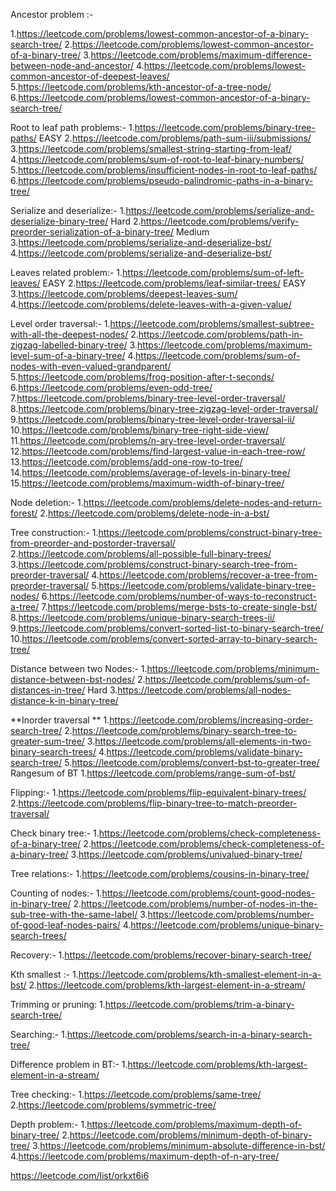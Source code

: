 Ancestor problem :-

1.https://leetcode.com/problems/lowest-common-ancestor-of-a-binary-search-tree/ 2.https://leetcode.com/problems/lowest-common-ancestor-of-a-binary-tree/ 3.https://leetcode.com/problems/maximum-difference-between-node-and-ancestor/ 4.https://leetcode.com/problems/lowest-common-ancestor-of-deepest-leaves/ 5.https://leetcode.com/problems/kth-ancestor-of-a-tree-node/ 6.https://leetcode.com/problems/lowest-common-ancestor-of-a-binary-search-tree/

Root to leaf path problems:- 1.https://leetcode.com/problems/binary-tree-paths/ EASY 2.https://leetcode.com/problems/path-sum-iii/submissions/ 3.https://leetcode.com/problems/smallest-string-starting-from-leaf/ 4.https://leetcode.com/problems/sum-of-root-to-leaf-binary-numbers/ 5.https://leetcode.com/problems/insufficient-nodes-in-root-to-leaf-paths/ 6.https://leetcode.com/problems/pseudo-palindromic-paths-in-a-binary-tree/

Serialize and deserialize:- 1.https://leetcode.com/problems/serialize-and-deserialize-binary-tree/ Hard 2.https://leetcode.com/problems/verify-preorder-serialization-of-a-binary-tree/ Medium 3.https://leetcode.com/problems/serialize-and-deserialize-bst/ 4.https://leetcode.com/problems/serialize-and-deserialize-bst/

Leaves related problem:- 1.https://leetcode.com/problems/sum-of-left-leaves/ EASY 2.https://leetcode.com/problems/leaf-similar-trees/ EASY 3.https://leetcode.com/problems/deepest-leaves-sum/ 4.https://leetcode.com/problems/delete-leaves-with-a-given-value/

Level order traversal:- 1.https://leetcode.com/problems/smallest-subtree-with-all-the-deepest-nodes/ 2.https://leetcode.com/problems/path-in-zigzag-labelled-binary-tree/ 3.https://leetcode.com/problems/maximum-level-sum-of-a-binary-tree/ 4.https://leetcode.com/problems/sum-of-nodes-with-even-valued-grandparent/ 5.https://leetcode.com/problems/frog-position-after-t-seconds/ 6.https://leetcode.com/problems/even-odd-tree/ 7.https://leetcode.com/problems/binary-tree-level-order-traversal/ 8.https://leetcode.com/problems/binary-tree-zigzag-level-order-traversal/ 9.https://leetcode.com/problems/binary-tree-level-order-traversal-ii/ 10.https://leetcode.com/problems/binary-tree-right-side-view/ 11.https://leetcode.com/problems/n-ary-tree-level-order-traversal/ 12.https://leetcode.com/problems/find-largest-value-in-each-tree-row/ 13.https://leetcode.com/problems/add-one-row-to-tree/ 14.https://leetcode.com/problems/average-of-levels-in-binary-tree/ 15.https://leetcode.com/problems/maximum-width-of-binary-tree/

Node deletion:- 1.https://leetcode.com/problems/delete-nodes-and-return-forest/ 2.https://leetcode.com/problems/delete-node-in-a-bst/

Tree construction:- 1.https://leetcode.com/problems/construct-binary-tree-from-preorder-and-postorder-traversal/ 2.https://leetcode.com/problems/all-possible-full-binary-trees/ 3.https://leetcode.com/problems/construct-binary-search-tree-from-preorder-traversal/ 4.https://leetcode.com/problems/recover-a-tree-from-preorder-traversal/ 5.https://leetcode.com/problems/validate-binary-tree-nodes/ 6.https://leetcode.com/problems/number-of-ways-to-reconstruct-a-tree/ 7.https://leetcode.com/problems/merge-bsts-to-create-single-bst/ 8.https://leetcode.com/problems/unique-binary-search-trees-ii/ 9.https://leetcode.com/problems/convert-sorted-list-to-binary-search-tree/ 10.https://leetcode.com/problems/convert-sorted-array-to-binary-search-tree/

Distance between two Nodes:- 1.https://leetcode.com/problems/minimum-distance-between-bst-nodes/ 2.https://leetcode.com/problems/sum-of-distances-in-tree/ Hard 3.https://leetcode.com/problems/all-nodes-distance-k-in-binary-tree/

**Inorder traversal ** 1.https://leetcode.com/problems/increasing-order-search-tree/ 2.https://leetcode.com/problems/binary-search-tree-to-greater-sum-tree/ 3.https://leetcode.com/problems/all-elements-in-two-binary-search-trees/ 4.https://leetcode.com/problems/validate-binary-search-tree/ 5.https://leetcode.com/problems/convert-bst-to-greater-tree/
Rangesum of BT 1.https://leetcode.com/problems/range-sum-of-bst/

Flipping:- 1.https://leetcode.com/problems/flip-equivalent-binary-trees/ 2.https://leetcode.com/problems/flip-binary-tree-to-match-preorder-traversal/

Check binary tree:- 1.https://leetcode.com/problems/check-completeness-of-a-binary-tree/ 2.https://leetcode.com/problems/check-completeness-of-a-binary-tree/ 3.https://leetcode.com/problems/univalued-binary-tree/

Tree relations:- 1.https://leetcode.com/problems/cousins-in-binary-tree/

Counting of nodes:- 1.https://leetcode.com/problems/count-good-nodes-in-binary-tree/ 2.https://leetcode.com/problems/number-of-nodes-in-the-sub-tree-with-the-same-label/ 3.https://leetcode.com/problems/number-of-good-leaf-nodes-pairs/ 4.https://leetcode.com/problems/unique-binary-search-trees/

Recovery:- 1.https://leetcode.com/problems/recover-binary-search-tree/

Kth smallest :- 1.https://leetcode.com/problems/kth-smallest-element-in-a-bst/ 2.https://leetcode.com/problems/kth-largest-element-in-a-stream/

Trimming or pruning: 1.https://leetcode.com/problems/trim-a-binary-search-tree/

Searching:- 1.https://leetcode.com/problems/search-in-a-binary-search-tree/

Difference problem in BT:- 1.https://leetcode.com/problems/kth-largest-element-in-a-stream/

Tree checking:- 1.https://leetcode.com/problems/same-tree/ 2.https://leetcode.com/problems/symmetric-tree/

Depth problem:- 1.https://leetcode.com/problems/maximum-depth-of-binary-tree/ 2.https://leetcode.com/problems/minimum-depth-of-binary-tree/ 3.https://leetcode.com/problems/minimum-absolute-difference-in-bst/ 4.https://leetcode.com/problems/maximum-depth-of-n-ary-tree/

https://leetcode.com/list/orkxt6i6

